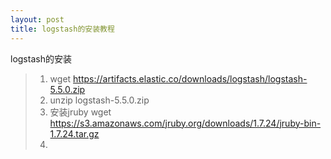 ```yaml
---
layout: post
title: logstash的安装教程
---
```


logstash的安装

>1. wget https://artifacts.elastic.co/downloads/logstash/logstash-5.5.0.zip
>2. unzip logstash-5.5.0.zip
>3. 安装jruby wget https://s3.amazonaws.com/jruby.org/downloads/1.7.24/jruby-bin-1.7.24.tar.gz
>4.
